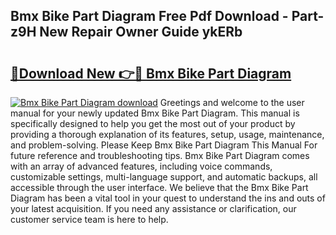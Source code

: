 ## Bmx Bike Part Diagram Free Pdf Download - Part-z9H New Repair Owner Guide ykERb

# <h2><a href="http://dfu3vy.blite.top/?on=Bmx+Bike+Part+Diagram">🔗Download New 👉🔴 Bmx Bike Part Diagram</a></h2>

[![Bmx Bike Part Diagram download](https://i.imgur.com/lujVjoI.png)](http://dfu3vy.blite.top/?on=Bmx+Bike+Part+Diagram)
Greetings and welcome to the user manual for your newly updated Bmx Bike Part Diagram. This manual is specifically designed to help you get the most out of your product by providing a thorough explanation of its features, setup, usage, maintenance, and problem-solving. Please Keep Bmx Bike Part Diagram This Manual For future reference and troubleshooting tips. Bmx Bike Part Diagram comes with an array of advanced features, including voice commands, customizable settings, multi-language support, and automatic backups, all accessible through the user interface. We believe that the Bmx Bike Part Diagram has been a vital tool in your quest to understand the ins and outs of your latest acquisition. If you need any assistance or clarification, our customer service team is here to help.
